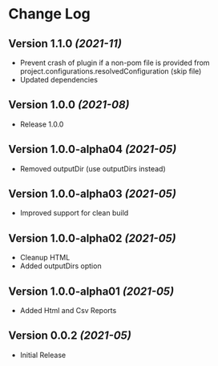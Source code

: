 Change Log
==========

Version 1.1.0 *(2021-11)*
-------------------------
* Prevent crash of plugin if a non-pom file is provided from project.configurations.resolvedConfiguration (skip file)
* Updated dependencies

Version 1.0.0 *(2021-08)*
-------------------------
* Release 1.0.0

Version 1.0.0-alpha04 *(2021-05)*
-------------------------
* Removed outputDir (use outputDirs instead)

Version 1.0.0-alpha03 *(2021-05)*
-------------------------
* Improved support for clean build

Version 1.0.0-alpha02 *(2021-05)*
-------------------------
* Cleanup HTML
* Added outputDirs option

Version 1.0.0-alpha01 *(2021-05)*
-------------------------
* Added Html and Csv Reports

Version 0.0.2 *(2021-05)*
-------------------------
* Initial Release
